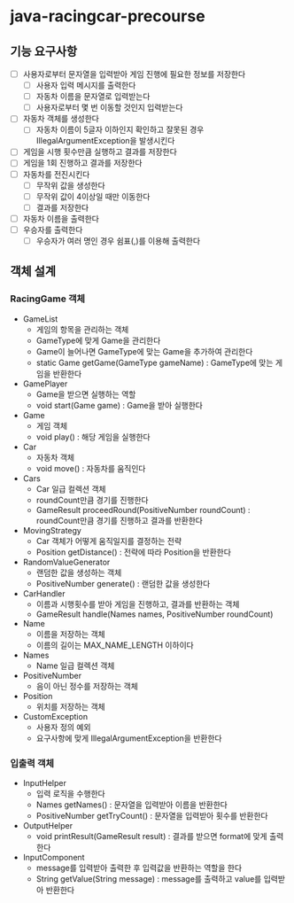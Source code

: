 # java-racingcar-precourse

## 기능 요구사항
- [ ] 사용자로부터 문자열을 입력받아 게임 진행에 필요한 정보를 저장한다 
  - [ ] 사용자 입력 메시지를 출력한다 
  - [ ] 자동차 이름을 문자열로 입력받는다
  - [ ] 사용자로부터 몇 번 이동할 것인지 입력받는다
- [ ] 자동차 객체를 생성한다
  - [ ] 자동차 이름이 5글자 이하인지 확인하고 잘못된 경우 IllegalArgumentException을 발생시킨다
- [ ] 게임을 시행 횟수만큼 실행하고 결과를 저장한다
- [ ] 게임을 1회 진행하고 결과를 저장한다
- [ ] 자동차를 전진시킨다
  - [ ] 무작위 값을 생성한다
  - [ ] 무작위 값이 4이상일 때만 이동한다
  - [ ] 결과를 저장한다
- [ ] 자동차 이름을 출력한다
- [ ] 우승자를 출력한다
    - [ ] 우승자가 여러 명인 경우 쉼표(,)를 이용해 출력한다

## 객체 설계
### RacingGame 객체
- GameList
  - 게임의 항목을 관리하는 객체
  - GameType에 맞게 Game을 관리한다
  - Game이 늘어나면 GameType에 맞는 Game을 추가하여 관리한다
  - static Game getGame(GameType gameName) : GameType에 맞는 게임을 반환한다
- GamePlayer
  - Game을 받으면 실행하는 역할
  - void start(Game game) : Game을 받아 실행한다
- Game
  - 게임 객체
  - void play() : 해당 게임을 실행한다
- Car
  - 자동차 객체
  - void move() : 자동차를 움직인다
- Cars
  - Car 일급 컬렉션 객체
  - roundCount만큼 경기를 진행한다
  - GameResult proceedRound(PositiveNumber roundCount) : roundCount만큼 경기를 진행하고 결과를 반환한다
- MovingStrategy
  - Car 객체가 어떻게 움직일지를 결정하는 전략
  - Position getDistance() : 전략에 따라 Position을 반환한다
- RandomValueGenerator
  - 랜덤한 값을 생성하는 객체
  - PositiveNumber generate() : 랜덤한 값을 생성한다
- CarHandler
  - 이름과 시행횟수를 받아 게임을 진행하고, 결과를 반환하는 객체
  - GameResult handle(Names names, PositiveNumber roundCount)
- Name
  - 이름을 저장하는 객체
  - 이름의 길이는 MAX_NAME_LENGTH 이하이다
- Names
  - Name 일급 컬렉션 객체
- PositiveNumber
  - 음이 아닌 정수를 저장하는 객체
- Position
  - 위치를 저장하는 객체
- CustomException
  - 사용자 정의 예외
  - 요구사항에 맞게 IllegalArgumentException을 반환한다

### 입출력 객체
- InputHelper
  - 입력 로직을 수행한다
  - Names getNames() : 문자열을 입력받아 이름을 반환한다
  - PositiveNumber getTryCount() : 문자열을 입력받아 횟수를 반환한다
- OutputHelper
  - void printResult(GameResult result) : 결과를 받으면 format에 맞게 출력한다
- InputComponent
  - message를 입력받아 출력한 후 입력값을 반환하는 역할을 한다
  - String getValue(String message) : message를 출력하고 value를 입력받아 반환한다
